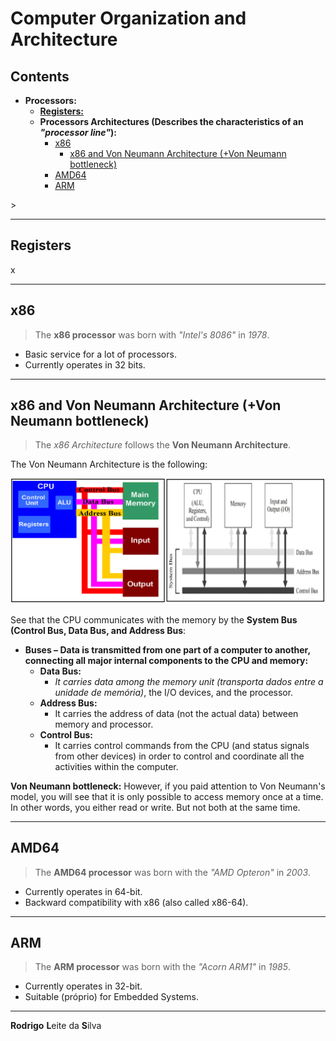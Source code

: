 # Computer Organization and Architecture

## Contents

 - **Processors:**
   - [**Registers:**](#intro-to-registers)
   - **Processors Architectures (Describes the characteristics of an *"processor line"*):**
     - [x86](#intro-x86)
       - [x86 and Von Neumann Architecture (+Von Neumann bottleneck)](#x86-vna)
     - [AMD64](#intro-amd64)
     - [ARM](#intro-arm)
















<!--- ( Processors/Registers ) --->>

---

<div id="intro-to-registers"></div>

## Registers

x













<!--- ( Processors/Processors Architectures ) --->

---

<div id="intro-x86"></div>

## x86

> The **x86 processor** was born with *"Intel's 8086"* in *1978*.

 - Basic service for a lot of processors.
 - Currently operates in 32 bits.

---

<div id="x86-vna"></div>

## x86 and Von Neumann Architecture (+Von Neumann bottleneck)

> The *x86 Architecture* follows the **Von Neumann Architecture**.

The Von Neumann Architecture is the following:

![img](images/von-neumann-01.png)  

See that the CPU communicates with the memory by the **System Bus (Control Bus, Data Bus, and Address Bus**:

 - **Buses – Data is transmitted from one part of a computer to another, connecting all major internal components to the CPU and memory:**
   - **Data Bus:**
     - *It carries data among the memory unit (transporta dados entre a unidade de memória)*, the I/O devices, and the processor.
   - **Address Bus:**
     - It carries the address of data (not the actual data) between memory and processor. 
   - **Control Bus:**
     - It carries control commands from the CPU (and status signals from other devices) in order to control and coordinate all the activities within the computer.

**Von Neumann bottleneck:**
However, if you paid attention to Von Neumann's model, you will see that it is only possible to access memory once at a time. In other words, you either read or write. But not both at the same time.

---

<div id="intro-amd64"></div>

## AMD64

> The **AMD64 processor** was born with the *"AMD Opteron"* in *2003*.

  - Currently operates in 64-bit.
  - Backward compatibility with x86 (also called x86-64).

---

<div id="intro-arm"></div>

## ARM

> The **ARM processor** was born with the *"Acorn ARM1"* in *1985*.

  - Currently operates in 32-bit.
  - Suitable (próprio) for Embedded Systems.


































































































---

**Rodrigo** **L**eite da **S**ilva
